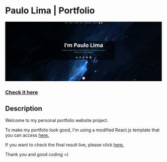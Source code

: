 # Paulo Lima | Portfolio

![ReactJS Resume Website](./src/assets/images/readme.png?raw=true "ReactJS Resume Website")

### <a href="https://paulophlp.github.io/portfolio/">Check it here</a>

## Description

Welcome to my personal portfolio website project.

To make my portfolio look good, I'm using a modified React.js template that you can access <a href="https://github.com/tbakerx/react-resume-template">here.</a>

If you want to check the final result live, please click <a href="https://paulophlp.github.io/portfolio/">here.</a>

Thank you and good coding =)
